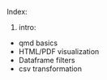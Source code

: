 Index:
1. intro:
  - qmd basics
  - HTML/PDF visualization
  - Dataframe filters
  - csv transformation
